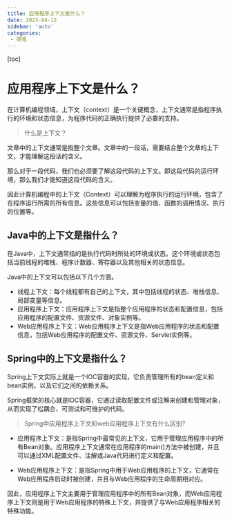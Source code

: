 ```yaml
---
title: 应用程序上下文是什么？
date: 2023-04-12
sidebar: 'auto'
categories: 
 - 随笔
---
```


[toc]

# 应用程序上下文是什么？

在计算机编程领域，上下文（context）是一个关键概念，上下文通常是指程序执行的环境和状态信息，为程序代码的正确执行提供了必要的支持。

> 什么是上下文？

文章中的上下文通常是指整个文章。文章中的一段话，需要结合整个文章的上下文，才能理解这段话的含义。

那么对于一段代码，我们也必须要了解这段代码的上下文。即这段代码的运行环境，那么我们才能知道这段代码的含义。

因此计算机编程中的上下文（Context）可以理解为程序执行的运行环境，包含了在程序运行所需的所有信息。这些信息可以包括变量的值、函数的调用情况、执行的位置等。

## Java中的上下文是指什么？

在Java中，上下文通常指的是执行代码时所处的环境或状态。这个环境或状态包括当前线程的堆栈、程序计数器、寄存器以及其他相关的状态信息。

Java中的上下文可以包括以下几个方面。
- 线程上下文：每个线程都有自己的上下文，其中包括线程的状态、堆栈信息、局部变量等信息。
- 应用程序上下文：应用程序上下文是指整个应用程序的状态和配置信息，包括应用程序的配置文件、资源文件、对象实例等。
- Web应用程序上下文：Web应用程序上下文是指Web应用程序的状态和配置信息，包括Web应用程序的配置文件、资源文件、Servlet实例等。


## Spring中的上下文是指什么？

Spring上下文实际上就是一个IOC容器的实现，它负责管理所有的bean定义和bean实例，以及它们之间的依赖关系。

Spring框架的核心就是IOC容器，它通过读取配置文件或注解来创建和管理对象，从而实现了松耦合、可测试和可维护的代码。

> Spring中应用程序上下文和web应用程序上下文有什么区别?

- 应用程序上下文：是指Spring中最常见的上下文，它用于管理应用程序中的所有Bean对象。应用程序上下文通常在应用程序的main()方法中被创建，并且可以通过XML配置文件、注解或Java代码进行定义和配置。

- Web应用程序上下文：是指Spring中用于Web应用程序的上下文，它通常在Web应用程序启动时被创建，并且与Web应用程序的生命周期相对应。

因此，应用程序上下文主要用于管理应用程序中的所有Bean对象，而Web应用程序上下文则是用于Web应用程序的特殊上下文，并提供了与Web应用程序相关的特殊功能。




